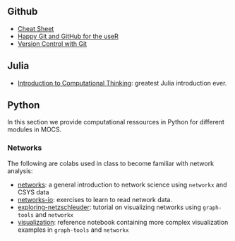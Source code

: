 ## Github

- [Cheat Sheet](https://wizardzines.com/git-cheat-sheet.pdf)
- [Happy Git and GitHub for the useR](https://happygitwithr.com/)
- [Version Control with Git](https://swcarpentry.github.io/git-novice/)

## Julia

- [Introduction to Computational Thinking](https://computationalthinking.mit.edu/Fall24/): greatest Julia introduction ever.

## Python

In this section we provide computational ressources in Python for different modules in MOCS.

### Networks

The following are colabs used in class to become familiar with network analysis:

 - [networks](https://colab.research.google.com/drive/1douncYn5Nxfs4KcRgym_qTlFvltVhqCC?usp=sharing): a general introduction to network science using `networkx` and CSYS data
 - [networks-io](https://colab.research.google.com/drive/1dxBOUuag6WBt_JqaRvgNCZuRNi8zVXG-?usp=sharing): exercises to learn to read network data.
 - [exploring-netzschleuder](https://colab.research.google.com/drive/1m3Rc1Bn8uKe-_YkohEMZC8l_6YH-h_bW?usp=sharing): tutorial on visualizing networks using `graph-tools` and `networkx`
 - [visualization](https://colab.research.google.com/drive/1_aPpeN6HUZfx2rirBnWQQJjMWZc3IyKB?usp=sharing): reference notebook containing more complex visualization examples in `graph-tools` and `networkx`